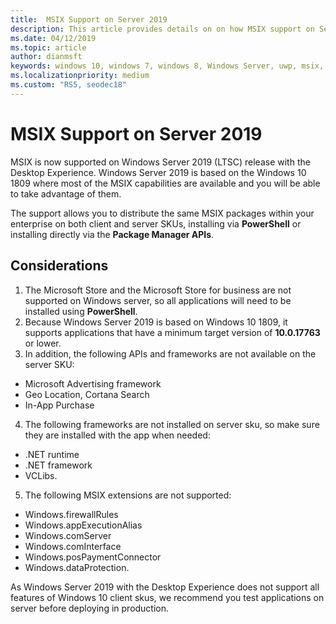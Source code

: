 ```yaml
---
title:  MSIX Support on Server 2019
description: This article provides details on on how MSIX support on Server 2019
ms.date: 04/12/2019
ms.topic: article
author: dianmsft
keywords: windows 10, windows 7, windows 8, Windows Server, uwp, msix, msixcore, 1709, 1703, 1607, 1511, 1507
ms.localizationpriority: medium
ms.custom: "RS5, seodec18"
---
```


# MSIX Support on Server 2019

MSIX is now supported on Windows Server 2019 (LTSC) release with the Desktop Experience. Windows Server 2019 is based on the Windows 10 1809 where most of the MSIX capabilities are available and you will be able to take advantage of them.
 
The support allows you to distribute the same MSIX packages within your enterprise on both client and server SKUs, installing via **PowerShell** or installing directly via the **Package Manager APIs**. 
 
## Considerations
1. The Microsoft Store and the Microsoft Store for business are not supported on Windows server, so all applications will need to be installed using **PowerShell**.
2. Because Windows Server 2019 is based on Windows 10 1809, it supports applications that have a minimum target version of **10.0.17763** or lower.
3. In addition, the following APIs and frameworks are not available on the server SKU:
- Microsoft Advertising framework
- Geo Location, Cortana Search
- In-App Purchase

4. The following frameworks are not installed on server sku, so make sure they are installed with the app when needed: 
- .NET runtime
- .NET framework
- VCLibs.

5. The following MSIX extensions are not supported: 
- Windows.firewallRules
- Windows.appExecutionAlias
- Windows.comServer
- Windows.comInterface
- Windows.posPaymentConnector
- Windows.dataProtection.
 
As Windows Server 2019 with the Desktop Experience does not support all features of Windows 10 client skus, we recommend you test applications on server before deploying in production.
